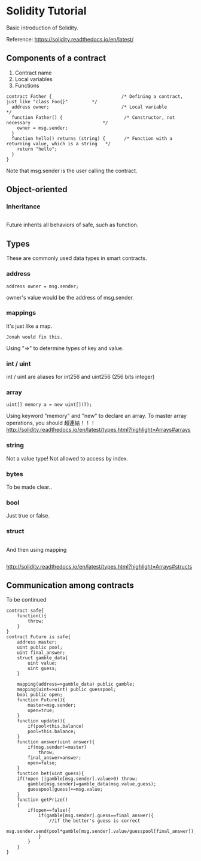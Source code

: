# Solidity Tutorial #
Basic introduction of Solidity.

Reference: https://solidity.readthedocs.io/en/latest/

## Components of a contract ##
1. Contract name
2. Local variables
3. Functions

```solidity
contract Father {                          /* Defining a contract, just like "class Foo{}"         */
  address owner;                           /* Local variable                                       */
  function Father() {                       /* Constructor, not necessary                           */
    owner = msg.sender;
  }
  function hello() returns (string) {       /* Function with a returning value, which is a string   */
    return "hello";
  }
}
```

Note that msg.sender is the user calling the contract.

## Object-oriented ##
### Inheritance ###
```solidity
```
Future inherits all behaviors of safe, such as function.
## Types ##
These are commonly used data types in smart contracts.
### address ###
```solidity
address owner = msg.sender;
```
owner's value would be the address of msg.sender.
### mappings ###
It's just like a map.
```solidity
Jonah would fix this.
```
Using "=>" to determine types of key and value.
### int / uint ###
int / uint are aliases for int256 and uint256  (256 bits integer)
### array ###
```solidity
uint[] memory a = new uint[](7);         
```
Using keyword "memory" and "new" to declare an array. To master array operations, you should 超連結！！！     http://solidity.readthedocs.io/en/latest/types.html?highlight=Arrays#arrays

### string ###
Not a value type! Not allowed to access by index.
### bytes ###
To be made clear..
### bool ###
Just true or false.

### struct ###
```solidity
```
And then using mapping
```solidity
```
http://solidity.readthedocs.io/en/latest/types.html?highlight=Arrays#structs

## Communication among contracts ##
To be continued





```
contract safe{
    function(){
        throw;
    }
}
contract Future is safe{
    address master;
    uint public pool;
    uint final_answer;  
    struct gamble_data{
        uint value;
        uint guess;
    }

    mapping(address=>gamble_data) public gamble;
    mapping(uint=>uint) public guesspool;
    bool public open;
    function Future(){
        master=msg.sender;
        open=true;
    }
    function update(){
        if(pool<this.balance)
        pool=this.balance;
    }
    function answer(uint answer){
        if(msg.sender!=master)
            throw;
        final_answer=answer;
        open=false;
    }
    function bet(uint guess){
    if(!open ||gamble[msg.sender].value>0) throw;
        gamble[msg.sender]=gamble_data(msg.value,guess);
        guesspool[guess]+=msg.value;
    }
    function getPrize()
    {
        if(open==false){
            if(gamble[msg.sender].guess==final_answer){
                //if the better's guess is correct
                msg.sender.send(pool*gamble[msg.sender].value/guesspool[final_answer]);
            }
        }
    }
}
```

